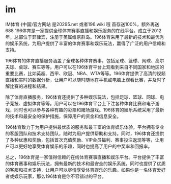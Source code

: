 # im
IM体育·(中国)官方网站 是20295.net 或者196.wiki 哦
首存送100%，额外再送 688
196体育是一家提供全球体育赛事直播和娱乐服务的在线平台。成立于2012年，总部位于菲律宾，注册于英属维京群岛。196体育采用了最新的技术和最优秀的娱乐系统，为用户提供了丰富的体育赛事和娱乐玩法，赢得了广泛的用户信赖和支持。

196体育的体育直播服务涵盖了全球各种体育赛事，包括足球、篮球、网球、高尔夫球、桌球、赛车等等。用户可以在196体育平台上观看到来自不同国家和地区的重要比赛，比如英超、西甲、欧冠、NBA、WTA等等。196体育提供了高清的视频直播和实时的数据分析，让用户可以随时随地在手机或电脑上观看比赛，并及时了解比赛的进程和结果。

除了体育直播服务，196体育还提供了多种娱乐玩法，包括足球、篮球、网球、电子竞技、虚拟体育等等。用户可以在196体育平台上下注各种体育比赛和电子游戏，同时也可以参与各种有趣的彩票和赌场游戏。196体育的娱乐系统采用了最新的技术和最安全的保护措施，保障用户的资金和信息安全。

196体育致力于为用户提供最优质的服务和最丰富的体育娱乐体验。平台拥有专业的客服团队和技术支持团队，随时为用户提供帮助和支持。同时，196体育还提供了多种优惠和奖励，包括首次充值奖励、VIP会员福利、赛事投注返现等等，让用户可以更好地享受体育娱乐的乐趣，同时也提高了用户的中奖率和回报率。

总之，196体育是一家值得信赖的在线体育赛事直播和娱乐平台。平台提供了丰富的体育赛事和娱乐玩法，拥有最新的技术和最安全的娱乐系统，同时也提供了优质的客服和技术支持，让用户可以尽情享受体育娱乐的乐趣。如果你是一名体育爱好者或娱乐玩家，那么196体育是你不容错过的平台。
